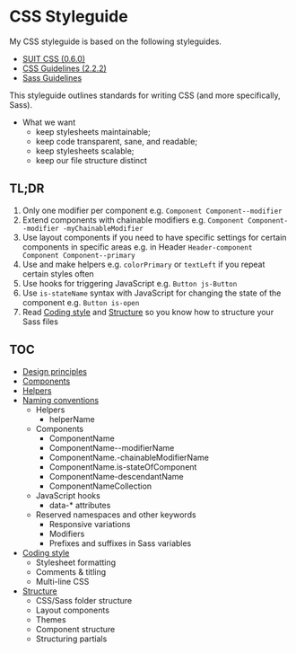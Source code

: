 # CSS Styleguide

My CSS styleguide is based on the following styleguides. 

* [SUIT CSS (0.6.0)](https://github.com/suitcss)
* [CSS Guidelines (2.2.2)](http://cssguidelin.es)
* [Sass Guidelines](http://sass-guidelin.es)

This styleguide outlines standards for writing CSS (and more specifically, Sass).

* What we want
    * keep stylesheets maintainable;
    * keep code transparent, sane, and readable;
    * keep stylesheets scalable;
    * keep our file structure distinct

## TL;DR

1. Only one modifier per component e.g. `Component Component--modifier` 
2. Extend components with chainable modifiers e.g. `Component Component--modifier -myChainableModifier`
3. Use layout components if you need to have specific settings for certain components in specific areas e.g. in Header `Header-component Component Component--primary`
4. Use and make helpers e.g. `colorPrimary` or `textLeft` if you repeat certain styles often
5. Use hooks for triggering JavaScript e.g. `Button js-Button` 
6. Use `is-stateName` syntax with JavaScript for changing the state of the component e.g. `Button is-open`
7. Read [Coding style](style.md) and [Structure](structure.md) so you know how to structure your Sass files

## TOC

* [Design principles](design-principles.md)
* [Components](components.md)
* [Helpers](helpers.md)
* [Naming conventions](naming-conventions.md)
    * Helpers
        * helperName
    * Components
        * ComponentName
        * ComponentName--modifierName
        * ComponentName.-chainableModifierName
        * ComponentName.is-stateOfComponent
        * ComponentName-descendantName
        * ComponentNameCollection
    * JavaScript hooks
        * data-* attributes
    * Reserved namespaces and other keywords
        * Responsive variations
        * Modifiers
        * Prefixes and suffixes in Sass variables
* [Coding style](style.md)
    * Stylesheet formatting
    * Comments & titling
    * Multi-line CSS
* [Structure](structure.md)
    * CSS/Sass folder structure
    * Layout components
    * Themes
    * Component structure
    * Structuring partials
